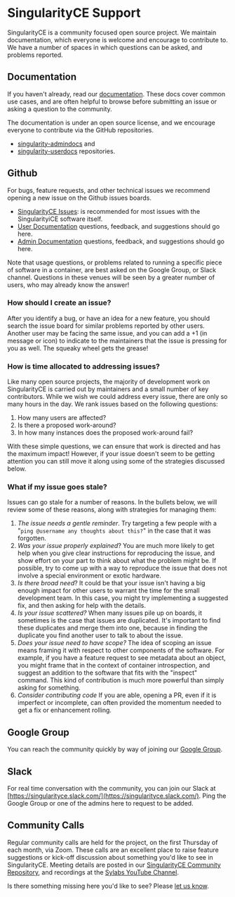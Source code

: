 # SingularityCE Support

SingularityCE is a community focused open source project. We maintain
documentation, which everyone is welcome and encourage to contribute to. We have
a number of spaces in which questions can be asked, and problems reported.

## Documentation

If you haven't already, read our [documentation](https://www.sylabs.io/docs/).
These docs cover common use cases, and are often helpful to browse before
submitting an issue or asking a question to the community.

The documentation is under an open source license, and we encourage everyone to
contribute via the GitHub repositories.

- [singularity-admindocs](https://github.com/sylabs/singularity-admindocs) and
- [singularity-userdocs](https://github.com/sylabs/singularity-userdocs)
  repositories.

## Github

For bugs, feature requests, and other technical issues we recommend opening a
new issue on the Github issues boards.

- [SingularityCE Issues](https://github.com/sylabs/singularity/issues): is
  recommended for most issues with the SingularityiCE software itself.
- [User Documentation](https://github.com/sylabs/singularity-userdocs/issues)
  questions, feedback, and suggestions should go here.
- [Admin Documentation](https://github.com/sylabs/singularity-admindocs/issues)
  questions, feedback, and suggestions should go here.

Note that usage questions, or problems related to running a specific piece of
software in a container, are best asked on the Google Group, or Slack channel.
Questions in these venues will be seen by a greater number of users, who may
already know the answer!

### How should I create an issue?

After you identify a bug, or have an idea for a new feature, you should search
the issue board for similar problems reported by other users. Another user may
be facing the same issue, and you can add a +1 (in message or icon) to indicate
to the maintainers that the issue is pressing for you as well. The squeaky wheel
gets the grease!

### How is time allocated to addressing issues?

Like many open source projects, the majority of development work on
SingularityCE is carried out by maintainers and a small number of key
contributors. While we wish we could address every issue, there are only so many
hours in the day. We rank issues based on the following questions:

1. How many users are affected?
1. Is there a proposed work-around?
1. In how many instances does the proposed work-around fail?

With these simple questions, we can ensure that work is directed and has the
maximum impact! However, if your issue doesn't seem to be getting attention you
can still move it along using some of the strategies discussed below.

### What if my issue goes stale?

Issues can go stale for a number of reasons. In the bullets below, we will
review some of these reasons, along with strategies for managing them:

1. *The issue needs a gentle reminder*. Try targeting a few people with a
   "`ping @username any thoughts about this?`" in the case that it was
   forgotten.
1. *Was your issue properly explained*? You are much more likely to get help
   when you give clear instructions for reproducing the issue, and show effort
   on your part to think about what the problem might be. If possible, try to
   come up with a way to reproduce the issue that does not involve a special
   environment or exotic hardware.
1. *Is there broad need*? It could be that your issue isn't having a big enough
   impact for other users to warrant the time for the small development team. In
   this case, you might try implementing a suggested fix, and then asking for
   help with the details.
1. *Is your issue scattered?* When many issues pile up on boards, it sometimes
   is the case that issues are duplicated. It's important to find these
   duplicates and merge them into one, because in finding the duplicate you find
   another user to talk to about the issue.
1. *Does your issue need to have scope?* The idea of scoping an issue means
   framing it with respect to other components of the software. For example, if
   you have a feature request to see metadata about an object, you might frame
   that in the context of container introspection, and suggest an addition to
   the software that fits with the "inspect" command. This kind of contribution
   is much more powerful than simply asking for something.
1. *Consider contributing code* If you are able, opening a PR, even if it is
   imperfect or incomplete, can often provided the momentum needed to get a fix
   or enhancement rolling.

## Google Group

You can reach the community quickly by way of joining our
[Google Group](https://groups.google.com/g/singularity-ce).

## Slack

For real time conversation with the community, you can join our Slack at
[https://singularityce.slack.com/](https://singularityce.slack.com/). Ping the
Google Group or one of the admins here to request to be added.

## Community Calls

Regular community calls are held for the project, on the first Thursday of each
month, via Zoom. These calls are an excellent place to raise feature suggestions
or kick-off discussion about something you'd like to see in SingularityCE.
Meeting details are posted in our [SingularityCE Community
Repository](https://github.com/sylabs/singularityce-community), and recordings
at the [Sylabs YouTube
Channel](https://www.youtube.com/channel/UCsxpqAJKGJBMEFHFr-5VL2w).

Is there something missing here you'd like to see? Please
[let us know](https://github.com/sylabs/singularity/issues).
